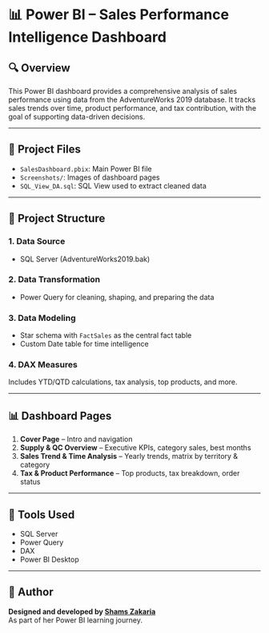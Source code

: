 # 📊 Power BI – Sales Performance Intelligence Dashboard

## 🔍 Overview
This Power BI dashboard provides a comprehensive analysis of sales performance using data from the AdventureWorks 2019 database. It tracks sales trends over time, product performance, and tax contribution, with the goal of supporting data-driven decisions.

---

## 📁 Project Files

- `SalesDashboard.pbix`: Main Power BI file
- `Screenshots/`: Images of dashboard pages
- `SQL_View_DA.sql`: SQL View used to extract cleaned data

---

## 🧩 Project Structure

### 1. Data Source
- SQL Server (AdventureWorks2019.bak)

### 2. Data Transformation
- Power Query for cleaning, shaping, and preparing the data

### 3. Data Modeling
- Star schema with `FactSales` as the central fact table
- Custom Date table for time intelligence

### 4. DAX Measures
Includes YTD/QTD calculations, tax analysis, top products, and more.

---

## 📊 Dashboard Pages

1. **Cover Page** – Intro and navigation
2. **Supply & QC Overview** – Executive KPIs, category sales, best months
3. **Sales Trend & Time Analysis** – Yearly trends, matrix by territory & category
4. **Tax & Product Performance** – Top products, tax breakdown, order status

---

## 🧠 Tools Used
- SQL Server
- Power Query
- DAX
- Power BI Desktop

---

## 📌 Author
**Designed and developed by [Shams Zakaria](https://www.linkedin.com/in/your-profile)**  
As part of her Power BI learning journey.


